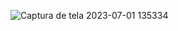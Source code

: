 ![Captura de tela 2023-07-01 135334](https://github.com/Castellan-Lucas/team-registration/assets/99925828/2d6049e2-a382-4ff5-bc78-e6aae1e3bcb1)
